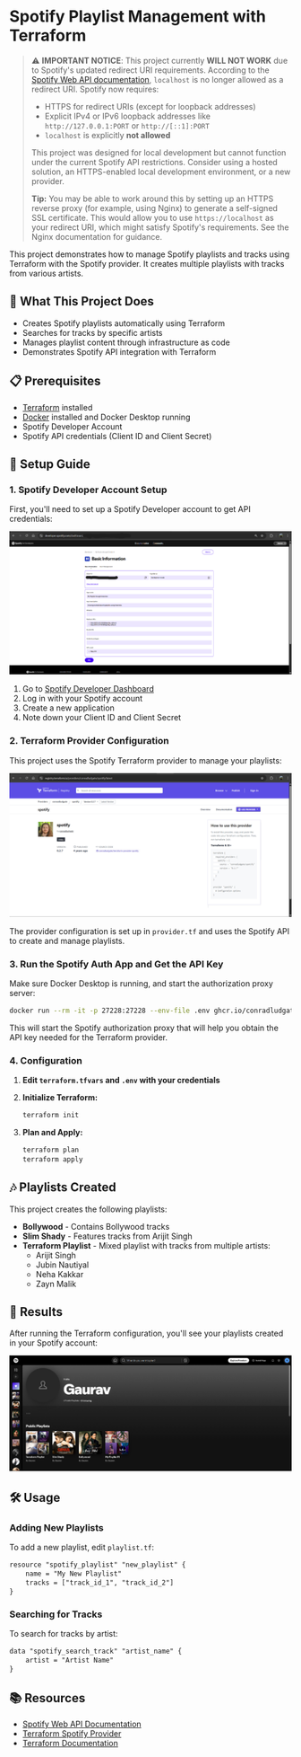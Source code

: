 # Spotify Playlist Management with Terraform

> ⚠️ **IMPORTANT NOTICE**: This project currently **WILL NOT WORK** due to Spotify's updated redirect URI requirements. According to the [Spotify Web API documentation](https://developer.spotify.com/documentation/web-api/concepts/redirect_uri), `localhost` is no longer allowed as a redirect URI. Spotify now requires:
>
> - HTTPS for redirect URIs (except for loopback addresses)
> - Explicit IPv4 or IPv6 loopback addresses like `http://127.0.0.1:PORT` or `http://[::1]:PORT`
> - `localhost` is explicitly **not allowed**
>
> This project was designed for local development but cannot function under the current Spotify API restrictions. Consider using a hosted solution, an HTTPS-enabled local development environment, or a new provider.
>
> **Tip:** You may be able to work around this by setting up an HTTPS reverse proxy (for example, using Nginx) to generate a self-signed SSL certificate. This would allow you to use `https://localhost` as your redirect URI, which might satisfy Spotify's requirements. See the Nginx documentation for guidance.

This project demonstrates how to manage Spotify playlists and tracks using Terraform with the Spotify provider. It creates multiple playlists with tracks from various artists.

## 🎵 What This Project Does

- Creates Spotify playlists automatically using Terraform
- Searches for tracks by specific artists
- Manages playlist content through infrastructure as code
- Demonstrates Spotify API integration with Terraform

## 📋 Prerequisites

- [Terraform](https://www.terraform.io/downloads.html) installed
- [Docker](https://www.docker.com/products/docker-desktop/) installed and Docker Desktop running
- Spotify Developer Account
- Spotify API credentials (Client ID and Client Secret)

## 🚀 Setup Guide

### 1. Spotify Developer Account Setup

First, you'll need to set up a Spotify Developer account to get API credentials:

![Spotify Developer Account](images/spotify_developer_acct.png)

1. Go to [Spotify Developer Dashboard](https://developer.spotify.com/dashboard)
2. Log in with your Spotify account
3. Create a new application
4. Note down your Client ID and Client Secret

### 2. Terraform Provider Configuration

This project uses the Spotify Terraform provider to manage your playlists:

![Terraform Spotify Provider](images/terraform_spotify-provider.png)

The provider configuration is set up in `provider.tf` and uses the Spotify API to create and manage playlists.

### 3. Run the Spotify Auth App and Get the API Key

Make sure Docker Desktop is running, and start the authorization proxy server:

```bash
docker run --rm -it -p 27228:27228 --env-file .env ghcr.io/conradludgate/spotify-auth-proxy
```

This will start the Spotify authorization proxy that will help you obtain the API key needed for the Terraform provider.

### 4. Configuration

1. **Edit `terraform.tfvars` and `.env` with your credentials**

2. **Initialize Terraform:**

   ```bash
   terraform init
   ```

3. **Plan and Apply:**
   ```bash
   terraform plan
   terraform apply
   ```

## 🎶 Playlists Created

This project creates the following playlists:

- **Bollywood** - Contains Bollywood tracks
- **Slim Shady** - Features tracks from Arijit Singh
- **Terraform Playlist** - Mixed playlist with tracks from multiple artists:
  - Arijit Singh
  - Jubin Nautiyal
  - Neha Kakkar
  - Zayn Malik

## 📸 Results

After running the Terraform configuration, you'll see your playlists created in your Spotify account:

![Spotify Playlists Created](images/spotify.png)

## 🛠️ Usage

### Adding New Playlists

To add a new playlist, edit `playlist.tf`:

```hcl
resource "spotify_playlist" "new_playlist" {
    name = "My New Playlist"
    tracks = ["track_id_1", "track_id_2"]
}
```

### Searching for Tracks

To search for tracks by artist:

```hcl
data "spotify_search_track" "artist_name" {
    artist = "Artist Name"
}
```

## 📚 Resources

- [Spotify Web API Documentation](https://developer.spotify.com/documentation/web-api/)
- [Terraform Spotify Provider](https://registry.terraform.io/providers/conradludgate/spotify/latest/docs)
- [Terraform Documentation](https://www.terraform.io/docs)
